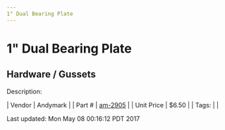 ```yaml
---
1" Dual Bearing Plate
---
```

# 1" Dual Bearing Plate
## Hardware / Gussets
Description: 	 

| Vendor | Andymark | 
| Part # | [am-2905](http://www.andymark.com/product-p/am-2905.htm) | 
| Unit Price | $6.50 | 
| Tags: |  | 

Last updated: Mon May 08 00:16:12 PDT 2017